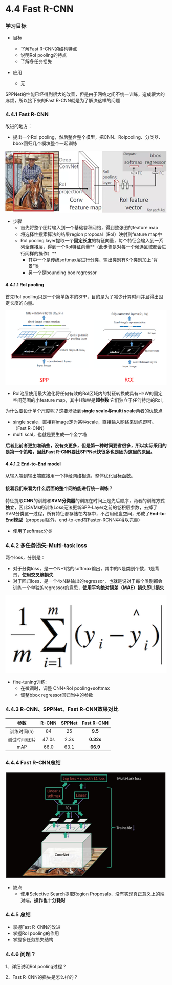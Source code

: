 # 4.4 Fast R-CNN

### 学习目标

- 目标

  - 了解Fast R-CNN的结构特点
  - 说明RoI pooling的特点
  - 了解多任务损失

- 应用

  - 无

SPPNet的性能已经得到很大的改善，但是由于网络之间不统一训练，造成很大的麻烦，所以接下来的Fast R-CNN就是为了解决这样的问题

### 4.4.1 Fast R-CNN

改进的地方：

* 提出一个RoI pooling，然后整合整个模型，把CNN、RoIpooling、分类器、bbox回归几个模块整个一起训练

![](../images/FastR-CNN.png)

* 步骤
  * 首先将整个图片输入到一个基础卷积网络，得到整张图的feature map
  * 将选择性搜索算法的结果region proposal（RoI）映射到feature map中
  * RoI pooling layer提取一个**固定长度**的特征向量，每个特征会输入到一系列全连接层，得到一个RoI特征向量**（此步骤是对每一个候选区域都会进行同样的操作）**
    - 其中一个是传统softmax层进行分类，输出类别有K个类别加上”背景”类
    - 另一个是bounding box regressor

#### 4.4.1.1 RoI pooling

首先RoI pooling只是一个简单版本的SPP，目的是为了减少计算时间并且得出固定长度的向量。

![](../images/RoI池化.png)

- RoI池层使用最大池化将任何有效的RoI区域内的特征转换成具有H×W的固定空间范围的小feature map，其中H和W是**超参数** 它们独立于任何特定的RoI。

为什么要设计单个尺度呢？这要涉及到**single scale与multi scale**两者的优缺点

- single scale，直接将image定为某种scale，直接输入网络来训练即可。（Fast R-CNN）
- multi scal，也就是要生成一个金字塔

**后者比前者更加准确些，没有突更多，但是第一种时间要省很多，所以实际采用的是第一个策略，因此Fast R-CNN要比SPPNet快很多也是因为这里的原因。**

#### 4.4.1.2 End-to-End model

从输入端到输出端直接用一个神经网络相连，整体优化目标函数。

#### 接着我们来看为什么后面的整个网络能进行统一训练？

特征提取**CNN**的训练和**SVM分类器**的训练在时间上是先后顺序，两者的训练方式**独立**，因此SVMs的训练Loss无法更新SPP-Layer之前的卷积层参数，去掉了SVM分类这一过程，所有特征都存储在内存中，不占用硬盘空间，形成了**End-to-End模型**（proposal除外，end-to-end在Faster-RCNN中得以完善）

* 使用了softmax分类

### 4.4.2 多任务损失-Multi-task loss

两个loss，分别是：

- 对于分类loss，是一个N+1路的softmax输出，其中的N是类别个数，1是背景，**使用交叉熵损失**
- 对于回归loss，是一个4xN路输出的regressor，也就是说对于每个类别都会训练一个单独的regressor的意思，**使用平均绝对误差（MAE）损失即L1损失**

![](../images/MAE.png)



* fine-tuning训练:
  * 在微调时，调整 CNN+RoI pooling+softmax
  * 调整bbox regressor回归当中的参数

### 4.4.3 R-CNN、SPPNet、Fast R-CNN效果对比

|     参数      | R-CNN | SPPNet | Fast R-CNN |
| :-----------: | :---: | :----: | :--------: |
|  训练时间(h)  |  84   |   25   |  **9.5**   |
| 测试时间/图片 | 47.0s |  2.3s  | **0.32s**  |
|      mAP      | 66.0  |  63.1  |  **66.9**  |

### 4.4.4 Fast R-CNN总结

![](../images/fastrcnn总结.png)

* 缺点
  * 使用Selective Search提取Region Proposals，没有实现真正意义上的端对端，**操作也十分耗时**

### 4.4.5 总结

* 掌握Fast R-CNN的改进
* 掌握RoI pooling的作用
* 掌握多任务损失结构

### 4.4.6 问题？

1、详细说明RoI pooling过程？

2、Fast R-CNN的损失是怎么样的？